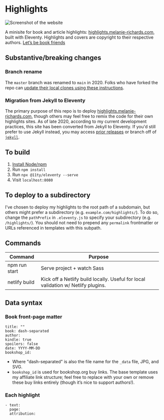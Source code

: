 # Highlights

![Screenshot of the website](assets/images/screenshot.png?raw=true)

A minisite for book and article highlights: [highlights.melanie-richards.com](http://highlights.melanie-richards.com), built with Eleventy. Highlights and covers are copyright to their respective authors. [Let’s be book friends](https://www.goodreads.com/melanierichards)

## Substantive/breaking changes

### Branch rename

The `master` branch was renamed to `main` in 2020. Folks who have forked the repo can [update their local clones using these instructions](https://www.hanselman.com/blog/EasilyRenameYourGitDefaultBranchFromMasterToMain.aspx).

### Migration from Jekyll to Eleventy

The primary purpose of this repo is to deploy [highlights.melanie-richards.com](http://highlights.melanie-richards.com), though others may feel free to remix the code for their own highlights sites. As of late 2020, according to my current development practices, this site has been converted from Jekyll to Eleventy. If you'd still prefer to use Jekyll instead, you may access [prior releases](https://github.com/melanierichards/highlights/releases) or branch off of [`jekyll`](https://github.com/melanierichards/highlights/tree/jekyll).

## To build

1. [Install Node/npm](https://nodejs.org/)
2. Run `npm install`
3. Run `npx @11ty/eleventy --serve`
4. Visit `localhost:8080`

## To deploy to a subdirectory

I've chosen to deploy my highlights to the root path of a subdomain, but others might prefer a subdirectory (e.g. `example.com/highlights/`). To do so, change the `pathPrefix` in `.eleventy.js` to specify your subdirectory (e.g. `/highlights/`). You should not need to prepend any `permalink` frontmatter or URLs referenced in templates with this subpath.

## Commands

| Command                    | Purpose                      |
| -------------------------- | ---------------------------- |
| npm run start              | Serve project + watch Sass   |
| netlify build              | Kick off a Netlify build locally. Useful for local validation w/ Netlify plugins. |

## Data syntax

### Book front-page matter

```
title: ""
book: dash-separated
author:
kindle: true
spoilers: false
date: YYYY-MM-DD
bookshop_id:
```

* Where "dash-separated" is also the file name for the `_data` file, JPG, and SVG.
* `bookshop_id` is used for bookshop.org buy links. The base template uses my affiliate link structure; feel free to replace with your own or remove these buy links entirely (though it’s nice to support authors!).

### Each highlight

```
- text: 
  page: 
  attribution: 
```